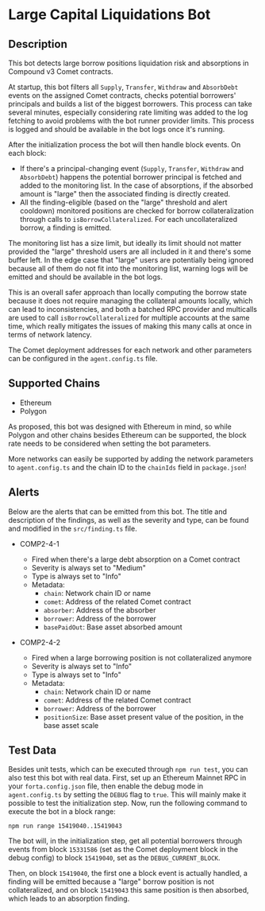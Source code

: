 # Large Capital Liquidations Bot

## Description

This bot detects large borrow positions liquidation risk and absorptions in
Compound v3 Comet contracts.

At startup, this bot filters all `Supply`, `Transfer`, `Withdraw` and
`AbsorbDebt` events on the assigned Comet contracts, checks potential
borrowers' principals and builds a list of the biggest borrowers. This process
can take several minutes, especially considering rate limiting was added to
the log fetching to avoid problems with the bot runner provider limits.
This process is logged and should be available in the bot logs once it's
running.

After the initialization process the bot will then handle block events. On
each block:

* If there's a principal-changing event (`Supply`, `Transfer`, `Withdraw` and
`AbsorbDebt`) happens the potential borrower principal is fetched and added
to the monitoring list. In the case of absorptions, if the absorbed amount is
"large" then the associated finding is directly created.
* All the finding-eligible (based on the "large" threshold and alert cooldown)
monitored positions are checked for borrow collateralization through calls to
`isBorrowCollateralized`. For each uncollateralized borrow, a finding is
emitted.

The monitoring list has a size limit, but ideally its limit should not matter
provided the "large" threshold users are all included in it and there's some
buffer left. In the edge case that "large" users are potentially being ignored
because all of them do not fit into the monitoring list, warning logs will be
emitted and should be available in the bot logs.

This is an overall safer approach than locally computing the borrow state
because it does not require managing the collateral amounts locally, which can
lead to inconsistencies, and both a batched RPC provider and multicalls are
used to call `isBorrowCollateralized` for multiple accounts at the same time,
which really mitigates the issues of making this many calls at once in terms
of network latency.

The Comet deployment addresses for each network and other parameters can be
configured in the `agent.config.ts` file.

## Supported Chains

- Ethereum
- Polygon

As proposed, this bot was designed with Ethereum in mind, so while Polygon and
other chains besides Ethereum can be supported, the block rate needs to be
considered when setting the bot parameters.

More networks can easily be supported by adding the network parameters to
`agent.config.ts` and the chain ID to the `chainIds` field in `package.json`!

## Alerts

Below are the alerts that can be emitted from this bot. The title and
description of the findings, as well as the severity and type, can be found
and modified in the `src/finding.ts` file.

- COMP2-4-1
  - Fired when there's a large debt absorption on a Comet contract
  - Severity is always set to "Medium"
  - Type is always set to "Info"
  - Metadata:
    - `chain`: Network chain ID or name
    - `comet`: Address of the related Comet contract
    - `absorber`: Address of the absorber
    - `borrower`: Address of the borrower
    - `basePaidOut`: Base asset absorbed amount

- COMP2-4-2
  - Fired when a large borrowing position is not collateralized anymore
  - Severity is always set to "Info"
  - Type is always set to "Info"
  - Metadata:
    - `chain`: Network chain ID or name
    - `comet`: Address of the related Comet contract
    - `borrower`: Address of the borrower
    - `positionSize`: Base asset present value of the position, in the base asset
    scale

## Test Data

Besides unit tests, which can be executed through `npm run test`, you can also
test this bot with real data. First, set up an Ethereum Mainnet RPC in your
`forta.config.json` file, then enable the debug mode in `agent.config.ts` by
setting the `DEBUG` flag to `true`. This will mainly make it possible to test
the initialization step. Now, run the following command to execute the bot in a
block range:

```
npm run range 15419040..15419043
```

The bot will, in the initialization step, get all potential borrowers through
events from block `15331586` (set as the Comet deployment block in the debug
config) to block `15419040`, set as the `DEBUG_CURRENT_BLOCK`.

Then, on block `15419040`, the first one a block event is actually handled,
a finding will be emitted because a "large" borrow position is not
collateralized, and on block `15419043` this same position is then absorbed,
which leads to an absorption finding.
